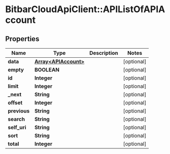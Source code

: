 # BitbarCloudApiClient::APIListOfAPIAccount

## Properties
Name | Type | Description | Notes
------------ | ------------- | ------------- | -------------
**data** | [**Array&lt;APIAccount&gt;**](APIAccount.md) |  | [optional] 
**empty** | **BOOLEAN** |  | [optional] 
**id** | **Integer** |  | [optional] 
**limit** | **Integer** |  | [optional] 
**_next** | **String** |  | [optional] 
**offset** | **Integer** |  | [optional] 
**previous** | **String** |  | [optional] 
**search** | **String** |  | [optional] 
**self_uri** | **String** |  | [optional] 
**sort** | **String** |  | [optional] 
**total** | **Integer** |  | [optional] 


